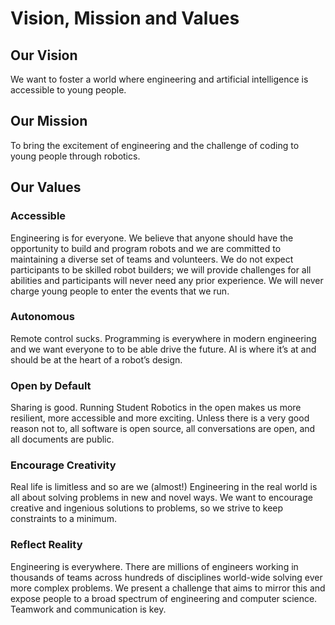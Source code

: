# Vision, Mission and Values

## Our Vision

We want to foster a world where engineering and artificial intelligence is accessible to young people.

## Our Mission

To bring the excitement of engineering and the challenge of coding to young people through robotics.

## Our Values

### Accessible

Engineering is for everyone. We believe that anyone should have the opportunity to build and program robots and we are committed to maintaining a diverse set of teams and volunteers. We do not expect participants to be skilled robot builders; we will provide challenges for all abilities and participants will never need any prior experience. We will never charge young people to enter the events that we run.

### Autonomous

Remote control sucks. Programming is everywhere in modern engineering and we want everyone to to be able drive the future. AI is where it’s at and should be at the heart of a robot’s design.

### Open by Default

Sharing is good. Running Student Robotics in the open makes us more resilient, more accessible and more exciting. Unless there is a very good reason not to, all software is open source, all conversations are open, and all documents are public.

### Encourage Creativity

Real life is limitless and so are we \(almost!\) Engineering in the real world is all about solving problems in new and novel ways. We want to encourage creative and ingenious solutions to problems, so we strive to keep constraints to a minimum.

### Reflect Reality

Engineering is everywhere. There are millions of engineers working in thousands of teams across hundreds of disciplines world-wide solving ever more complex problems. We present a challenge that aims to mirror this and expose people to a broad spectrum of engineering and computer science. Teamwork and communication is key.


